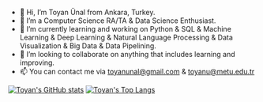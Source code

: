 - 👋 Hi, I’m Toyan Ünal from Ankara, Turkey.
- 🌱 I’m a Computer Science RA/TA & Data Science Enthusiast.
- 👀 I’m currently learning and working on Python & SQL & Machine Learning & Deep Learning & Natural Language Processing & Data Visualization & Big Data & Data Pipelining.
- 🤝 I’m looking to collaborate on anything that includes learning and improving.
- 📫 You can contact me via toyanunal@gmail.com & toyanu@metu.edu.tr

<!---
toyanunal/toyanunal is a ✨ special ✨ repository because its `README.md` (this file) appears on your GitHub profile.
You can click the Preview link to take a look at your changes.
--->



[![Toyan's GitHub stats](https://github-readme-stats.vercel.app/api?username=toyanunal&count_private=true&show_icons=true&hide=issues&border_color=000000&include_all_commits=True&theme=vue)](https://github.com/toyanunal/github-readme-stats)
[![Toyan's Top Langs](https://github-readme-stats.vercel.app/api/top-langs/?username=toyanunal&border_color=000000&theme=vue&layout=compact)](https://github.com/toyanunal/github-readme-stats)

